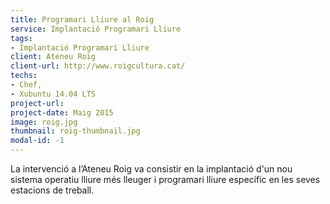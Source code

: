 ```yaml
---
title: Programari Lliure al Roig
service: Implantació Programari Lliure
tags:
- Implantació Programari Lliure
client: Ateneu Roig
client-url: http://www.roigcultura.cat/
techs:
- Chef,
- Xubuntu 14.04 LTS
project-url:
project-date: Maig 2015
image: roig.jpg
thumbnail: roig-thumbnail.jpg
modal-id: -1
---
```

La intervenció a l’Ateneu Roig va consistir en la implantació d'un nou sistema operatiu lliure més lleuger i programari lliure específic en les seves estacions de treball.
